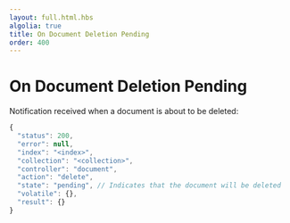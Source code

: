 ```yaml
---
layout: full.html.hbs
algolia: true
title: On Document Deletion Pending 
order: 400
---
```


# On Document Deletion Pending 

Notification received when a document is about to be deleted:

```javascript
{
  "status": 200,
  "error": null,
  "index": "<index>",
  "collection": "<collection>",
  "controller": "document",
  "action": "delete",
  "state": "pending", // Indicates that the document will be deleted
  "volatile": {},
  "result": {}
}
```
